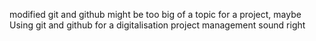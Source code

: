 modified
git and github might be too big of a topic for a project, maybe Using git and github for a digitalisation project management sound right
